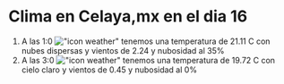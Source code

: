 # Clima en Celaya,mx en el dia 16

1. A las 1:0 !["icon weather"](http://openweathermap.org/img/w/03n.png) tenemos una temperatura de 21.11 C con nubes dispersas y  vientos de 2.24 y nubosidad al 35%
1. A las 3:0 !["icon weather"](http://openweathermap.org/img/w/01n.png) tenemos una temperatura de 19.72 C con cielo claro y  vientos de 0.45 y nubosidad al 0%
